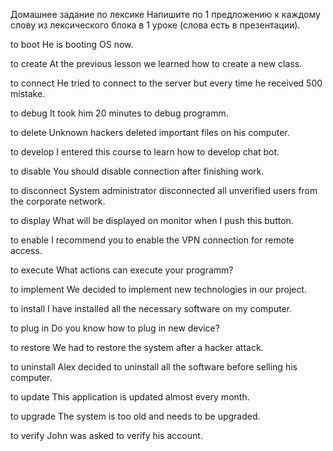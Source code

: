 Домашнее задание по лексике
Напишите по 1 предложению к каждому слову из лексического блока в 1 уроке (слова есть в презентации).

to boot
He is booting OS now.

to create
At the previous lesson we learned how to create a new class.

to connect
He tried to connect to the server but every time he received 500 mistake.

to debug
It took him 20 minutes to debug programm.

to delete
Unknown hackers deleted important files on his computer.

to develop
I entered this course to learn how to develop chat bot.

to disable
You should disable connection after finishing work.

to disconnect
System administrator disconnected all unverified users from the corporate network. 

to display
What will be displayed on monitor when I push this button.

to enable
I recommend you to enable the VPN connection for remote access.

to execute
What actions can execute your programm?

to implement 
We decided to implement new technologies in our project.

to install
I have installed all the necessary software on my computer.

to plug in
Do you know how to plug in new device?

to restore
We had to restore the system after a hacker attack.

to uninstall
Alex decided to uninstall all the software before selling his computer.

to update
This application is updated almost every month.

to upgrade
The system is too old and needs to be upgraded.

to verify
John was asked to verify his account.

